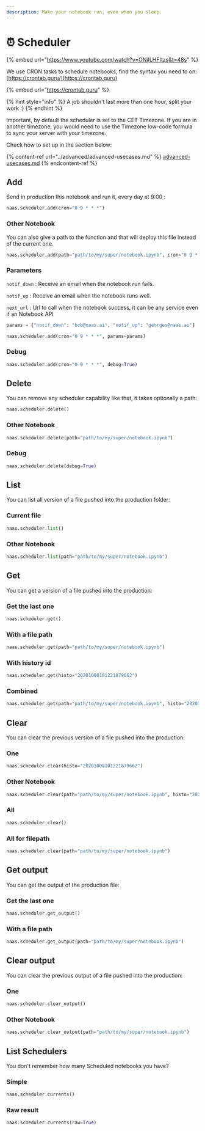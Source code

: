 ```yaml
---
description: Make your notebook run, even when you sleep.
---
```


# ⏰ Scheduler

{% embed url="https://www.youtube.com/watch?v=ONiILHFItzs&t=48s" %}

We use CRON tasks to schedule notebooks, find the syntax you need to on: [https://crontab.guru/](https://crontab.guru)

{% embed url="https://crontab.guru" %}

{% hint style="info" %}
A job shouldn't last more than one hour, split your work :)
{% endhint %}

Important, by default the scheduler is set to the CET Timezone. If you are in another timezone, you would need to use the Timezone low-code formula to sync your server with your timezone.

Check how to set up in the section below:

{% content-ref url="../advanced/advanced-usecases.md" %}
[advanced-usecases.md](../advanced/advanced-usecases.md)
{% endcontent-ref %}

## Add

Send in production this notebook and run it, every day at 9:00 :

```python
naas.scheduler.add(cron="0 9 * * *")
```

### Other Notebook

You can also give a path to the function and that will deploy this file instead of the current one.

```python
naas.scheduler.add(path="path/to/my/super/notebook.ipynb", cron="0 9 * * *")
```

### Parameters

`notif_down` : Receive an email when the notebook run fails.

`notif_up` : Receive an email when the notebook runs well.

`next_url` : Url to call when the notebook success, it can be any service even if an Notebook API

```python
params = {"notif_down": "bob@naas.ai", "notif_up": "georges@naas.ai"}

naas.scheduler.add(cron="0 9 * * *", params=params)
```

### Debug

```python
naas.scheduler.add(cron="0 9 * * *", debug=True)
```

## Delete

You can remove any scheduler capability like that, it takes optionally a path:&#x20;

```python
naas.scheduler.delete()
```

### Other Notebook

```python
naas.scheduler.delete(path="path/to/my/super/notebook.ipynb")
```

### Debug

```python
naas.scheduler.delete(debug=True)
```



## List&#x20;

You can list all version of a file pushed into the production folder:

### Current file

```python
naas.scheduler.list()
```

### Other Notebook&#x20;

```python
naas.scheduler.list(path="path/to/my/super/notebook.ipynb")
```

## Get&#x20;

You can get a version of a file pushed into the production:

### Get the last one

```python
naas.scheduler.get()
```

### With a file path

```python
naas.scheduler.get(path="path/to/my/super/notebook.ipynb")
```

### With history id

```python
naas.scheduler.get(histo="20201008101221879662")
```

### Combined

```python
naas.scheduler.get(path="path/to/my/super/notebook.ipynb", histo="20201008101221879662")
```

## Clear

You can clear the previous version of a file pushed into the production:

### One

```python
naas.scheduler.clear(histo="20201008101221879662")
```

### Other Notebook

```python
naas.scheduler.clear(path="path/to/my/super/notebook.ipynb", histo="20201008101221879662")
```

### All

```python
naas.scheduler.clear()
```

### All for filepath

```python
naas.scheduler.clear(path="path/to/my/super/notebook.ipynb")
```

## Get output

You can get the output of the production file:

### Get the last one

```python
naas.scheduler.get_output()
```

### With a file path

```python
naas.scheduler.get_output(path="path/to/my/super/notebook.ipynb")
```

## Clear output

You can clear the previous output of a file pushed into the production:

### One

```python
naas.scheduler.clear_output()
```

### Other Notebook

```python
naas.scheduler.clear_output(path="path/to/my/super/notebook.ipynb")
```

## List Schedulers

You don't remember how many Scheduled notebooks you have?

### Simple

```python
naas.scheduler.currents()
```

### Raw result&#x20;

```python
naas.scheduler.currents(raw=True)
```


